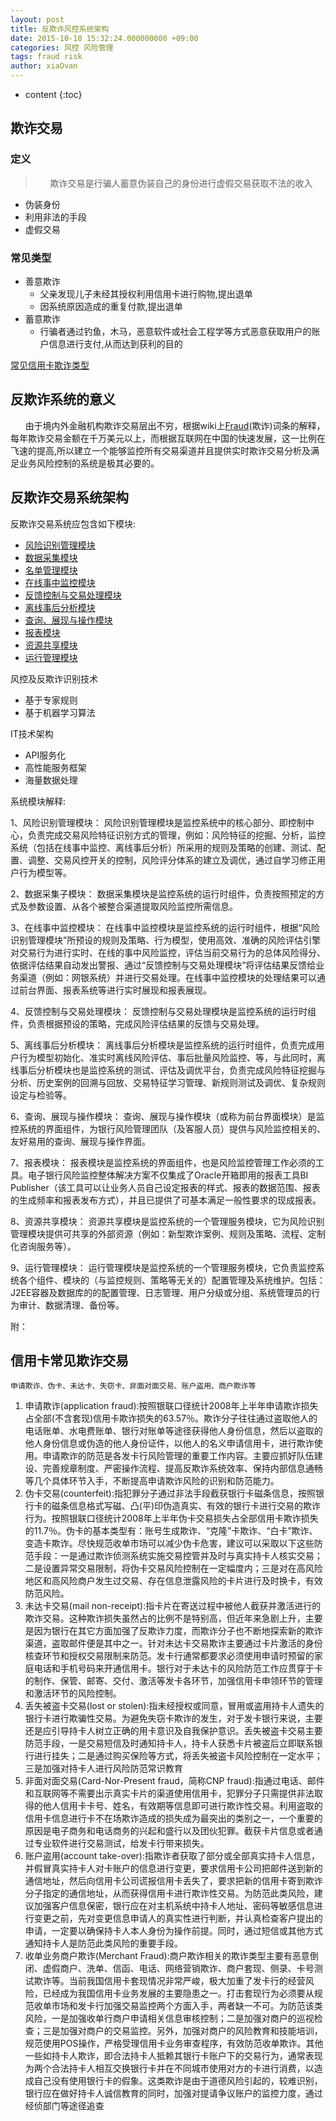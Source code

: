 ```yaml
---
layout: post
title: 反欺诈风控系统架构
date: 2015-10-10 15:32:24.000000000 +09:00
categories: 风控 风险管理
tags: fraud risk
author: xiaOvan
---
```


* content
{:toc}

## 欺诈交易

### 定义

 >&nbsp;&nbsp;&nbsp;&nbsp;&nbsp;&nbsp;欺诈交易是行骗人蓄意伪装自己的身份进行虚假交易获取不法的收入

* 伪装身份
* 利用非法的手段
* 虚假交易

### 常见类型

* 善意欺诈
  - 父亲发现儿子未经其授权利用信用卡进行购物,提出退单
  - 因系统原因造成的重复付款,提出退单
* 蓄意欺诈
  - 行骗者通过钓鱼，木马，恶意软件或社会工程学等方式恶意获取用户的账户信息进行支付,从而达到获利的目的

[常见信用卡欺诈类型](#credit)
 

## 反欺诈系统的意义

&nbsp;&nbsp;&nbsp;&nbsp;&nbsp;&nbsp;由于境内外金融机构欺诈交易层出不穷，根据wiki上[Fraud]()(欺诈)词条的解释，每年欺诈交易金额在千万美元以上，而根据互联网在中国的快速发展，这一比例在飞速的提高,所以建立一个能够监控所有交易渠道并且提供实时欺诈交易分析及满足业务风险控制的系统是极其必要的。

## 反欺诈交易系统架构

反欺诈交易系统应包含如下模块:

* [风险识别管理模块](#1)
* [数据采集模块](#2)
* [名单管理模块](#3)
* [在线事中监控模块](#4)
* [反馈控制与交易处理模块](#5)
* [离线事后分析模块](#6)
* [查询、展现与操作模块](#7)
* [报表模块](#8)
* [资源共享模块](#9)
* [运行管理模块](#10)

风控及反欺诈识别技术

* 基于专家规则
* 基于机器学习算法

IT技术架构

* API服务化
* 高性能服务框架
* 海量数据处理

系统模块解释:

1、<a name="1">风险识别管理模块</a>：
      风险识别管理模块是监控系统中的核心部分、即控制中心，负责完成交易风险特征识别方式的管理，例如：风险特征的挖掘、分析，监控系统（包括在线事中监控、离线事后分析）所采用的规则及策略的创建、测试、配置、调整、交易风控开关的控制，风险评分体系的建立及调优，通过自学习修正用户行为模型等。
 
2、<a name="2">数据采集子模块</a>：
      数据采集模块是监控系统的运行时组件，负责按照预定的方式及参数设置、从各个被整合渠道提取风险监控所需信息。
 
3、<a name="3">在线事中监控模块</a>：
      在线事中监控模块是监控系统的运行时组件，根据“风险识别管理模块”所预设的规则及策略、行为模型，使用高效、准确的风险评估引擎对交易行为进行实时、在线的事中风险监控，评估当前交易行为的总体风险得分、依据评估结果自动发出警报、通过“反馈控制与交易处理模块”将评估结果反馈给业务渠道（例如：网银系统）并进行交易处理。在线事中监控模块的处理结果可以通过前台界面、报表系统等进行实时展现和报表展现。
 
4、<a name="4">反馈控制与交易处理模块</a>：
      反馈控制与交易处理模块是监控系统的运行时组件，负责根据预设的策略，完成风险评估结果的反馈与交易处理。
 
5、<a name="5">离线事后分析模块</a>：
      离线事后分析模块是监控系统的运行时组件，负责完成用户行为模型初始化、准实时离线风险评估、事后批量风险监控、等，与此同时，离线事后分析模块也是监控系统的测试、评估及调优平台，负责完成风险特征挖掘与分析、历史案例的回溯与回放、交易特征学习管理、新规则测试及调优、复杂规则设定与检验等。
 
6、<a name="6">查询、展现与操作模块</a>：
      查询、展现与操作模块（或称为前台界面模块）是监控系统的界面组件，为银行风险管理团队（及客服人员）提供与风险监控相关的、友好易用的查询、展现与操作界面。
 
7、<a name="7">报表模块</a>：
      报表模块是监控系统的界面组件，也是风险监控管理工作必须的工具。电子银行风险监控整体解决方案不仅集成了Oracle开箱即用的报表工具BI Publisher（该工具可以让业务人员自己设定报表的样式、报表的数据范围、报表的生成频率和报表发布方式），并且已提供了可基本满足一般性要求的现成报表。
 
8、<a name="8">资源共享模块</a>：
      资源共享模块是监控系统的一个管理服务模块，它为风险识别管理模块提供可共享的外部资源（例如：新型欺诈案例、规则及策略、流程、定制化咨询服务等）。
 
9、<a name="9">运行管理模块</a>：
      运行管理模块是监控系统的一个管理服务模块，它负责监控系统各个组件、模块的（与监控规则、策略等无关的）配置管理及系统维护。包括：J2EE容器及数据库的的配置管理、日志管理、用户分级或分组、系统管理员的行为审计、数据清理、备份等。


<span id="credit">附：</span>

## 信用卡常见欺诈交易

    申请欺诈、伪卡、未达卡、失窃卡、非面对面交易、账户盗用、商户欺诈等

1. 申请欺诈(application fraud):按照银联口径统计2008年上半年申请欺诈损失占全部(不含套现)信用卡欺诈损失的63.57％。欺诈分子往往通过盗取他人的电话账单、水电费账单、银行对账单等途径获得他人身份信息，然后以盗取的他人身份信息或伪造的他人身份证件，以他人的名义申请信用卡，进行欺诈使用。申请欺诈的防范是各发卡行风险管理的重要工作内容。主要应抓好队伍建设、完善规章制度、严密操作流程、提高反欺诈系统效率、保持内部信息通畅等几个具体环节入手，不断提高申请欺诈风险的识别和防范能力。
2. 伪卡交易(counterfeit):指犯罪分子通过非法手段截获银行卡磁条信息，按照银行卡的磁条信息格式写磁、凸(平)印伪造真实、有效的银行卡进行交易的欺诈行为。按照银联口径统计2008年上半年伪卡交易损失占全部信用卡欺诈损失的11.7％。伪卡的基本类型有：账号生成欺诈、“克隆”卡欺诈、“白卡”欺诈、变造卡欺诈。尽快规范收单市场可以减少伪卡危害，建议可以采取以下这些防范手段：一是通过欺诈侦测系统实施交易控管并及时与真实持卡人核实交易；二是设置异常交易限制，将伪卡交易风险控制在一定幅度内；三是对在高风险地区和高风险商户发生过交易、存在信息泄露风险的卡片进行及时换卡，有效防范风险。
3. 未达卡交易(mail non-receipt):指卡片在寄送过程中被他人截获并激活进行的欺诈交易。这种欺诈损失虽然占的比例不是特别高，但近年来急剧上升，主要是因为银行在其它方面加强了反欺诈力度，而欺诈分子也不断地探索新的欺诈渠道，盗取邮件便是其中之一。针对未达卡交易欺诈主要通过卡片激活的身份核查环节和授权交易限制来防范。发卡行通常都要求必须使用申请时预留的家庭电话和手机号码来开通信用卡。银行对于未达卡的风险防范工作应贯穿于卡的制作、保管、邮寄、交付、激活等发卡各环节，加强信用卡申领环节的管理和激活环节的风险控制。
4. 丢失被盗卡交易(lost or stolen):指未经授权或同意，冒用或盗用持卡人遗失的银行卡进行欺骗性交易。为避免失窃卡欺诈的发生，对于发卡银行来说，主要还是应引导持卡人树立正确的用卡意识及自我保护意识。丢失被盗卡交易主要防范手段，一是交易短信及时通知持卡人，持卡人获悉卡片被盗后立即联系银行进行挂失；二是通过购买保险等方式，将丢失被盗卡风险控制在一定水平；三是加强对持卡人进行风险防范常识教育
5. 非面对面交易(Card-Nor-Present fraud，简称CNP fraud):指通过电话、邮件和互联网等不需要出示真实卡片的渠道使用信用卡，犯罪分子只需提供非法取得的他人信用卡卡号、姓名，有效期等信息即可进行欺诈性交易。利用盗取的信用卡信息进行卡不在场欺诈造成的损失成为最突出的类别之一，一个重要的原因是电子商务和电话商务的兴起和盛行以及团伙犯罪。截获卡片信息或者通过专业软件进行交易测试，给发卡行带来损失。
6. 账户盗用(account take-over):指欺诈者获取了部分或全部真实持卡人信息，并假冒真实持卡人对卡账户的信息进行变更，要求信用卡公司把邮件送到新的通信地址，然后向信用卡公司谎报信用卡丢失了，要求把新的信用卡寄到欺诈分子指定的通信地址，从而获得信用卡进行欺诈性交易。为防范此类风险，建议加强客户信息保密，银行应在对主机系统中持卡人地址、密码等敏感信息进行变更之前，先对变更信息申请人的真实性进行判断，并认真检查客户提出的申请，一定要以确保持卡人本人身份为操作前提。同时，通过短信或其他方式通知持卡人是防范此类风险的重要手段。
7. 收单业务商户欺诈(Merchant Fraud):商户欺诈相关的欺诈类型主要有恶意倒闭、虚假商户、洗单、信函、电话、网络营销欺诈、商户套现、侧录、卡号测试欺诈等。当前我国信用卡套现情况非常严峻，极大加重了发卡行的经营风险，已经成为我国信用卡业务发展的主要隐患之一。打击套现行为必须要从规范收单市场和发卡行加强交易监控两个方面入手，两者缺一不可。为防范该类风险，一是加强收单行商户申请相关信息审核控制；二是加强对商户的巡视检查；三是加强对商户的交易监控。另外，加强对商户的风险教育和技能培训，规范使用POS操作，严格受理信用卡业务审查程序，有效防范收单欺诈。其他一些如持卡人欺诈，即合法持卡人抵赖其银行卡账户下的交易行为，通常表现为两个合法持卡人相互交换银行卡并在不同城市使用对方的卡进行消费，以造成自己没有使用银行卡的假象。这类欺诈是由于道德风险引起的，较难识别，银行应在做好持卡人诚信教育的同时，加强对提请争议账户的监控力度，通过经侦部门等途径追查



